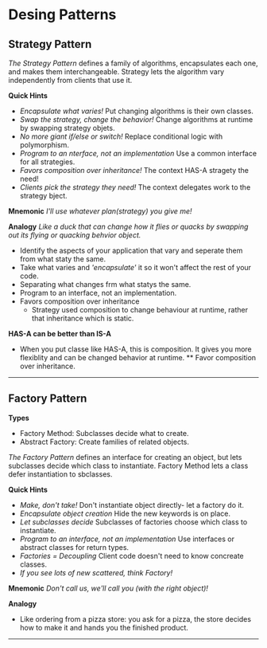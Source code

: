 # Desing Patterns


## Strategy Pattern

*The Strategy Pattern*
    defines a family of algorithms, encapsulates each one,
    and makes them interchangeable.
    Strategy lets the algorithm vary independently from clients that use it.


**Quick Hints**
- *Encapsulate what varies!*
    Put changing algorithms is their own classes.
- *Swap the strategy, change the behavior!*
    Change algorithms at runtime by swapping strategy objets.
- *No more giant if/else or switch!*
    Replace conditional logic with polymorphism.
- *Program to an nterface, not an implementation*
    Use a common interface for all strategies.
- *Favors composition over inheritance!*
    The context HAS-A stragety the need!
- *Clients pick the strategy they need!*
    The context delegates work to the strategy bject.

**Mnemonic**
*I'll use whatever plan(strategy) you give me!*

**Analogy**
*Like a duck that can change how it flies or quacks by swapping out its flying or quacking behvior object.*

- Identify the aspects of your application that vary and seperate them from what staty the same.
- Take what varies and *'encapsulate'* it so it won't affect the rest of your code.
- Separating what changes frm what statys the same.
- Program to an interface, not an implementation.
- Favors composition over inheritance
    - Strategy used composition to change behaviour at runtime,
    rather that inheritance which is static.


**HAS-A can be better than IS-A**
* When you put classe like HAS-A, this is composition. It gives you more flexiblity and can be changed behavior at runtime.
** Favor composition over inheritance.


------------------------------------------------------------------------------
## Factory Pattern

**Types**
- Factory Method: Subclasses decide what to create.
- Abstract Factory: Create families of related objects.

*The Factory Pattern*
    defines an interface for creating an object, but lets subclasses decide
    which class to instantiate.
    Factory Method lets a class defer instantiation to sbclasses.

**Quick Hints**
- *Make, don't take!*
    Don't instantiate object directly- let a factory do it.
- *Encapsulate object creation*
    Hide the new keywords is on place.
- *Let subclasses decide*
    Subclasses of factories choose which class to instantiate.
- *Program to an interface, not an implementation*
    Use interfaces or abstract classes for return types.
- *Factories = Decoupling*
    Client code doesn't need to know concreate classes.
- *If you see lots of new scattered, think Factory!*

**Mnemonic**
*Don't call us, we'll call you (with the right object)!*

**Analogy**
- Like ordering from a pizza store: you ask for a pizza, the store decides how to make it and hands you the finished product.

----------------------------------------------------------------------------------